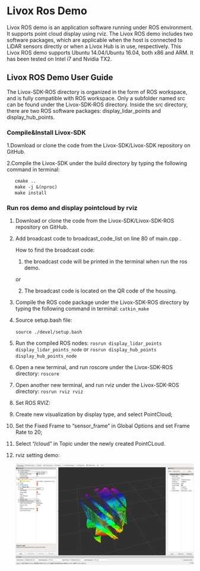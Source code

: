# Livox Ros Demo

Livox ROS demo is an application software running under ROS environment. It supports point cloud display using rviz. The Livox ROS demo includes two software packages, which are applicable when the host is connected to LiDAR sensors directly or when a Livox Hub is in use, respectively. This Livox ROS demo supports Ubuntu 14.04/Ubuntu 16.04, both x86 and ARM. It has been tested on Intel i7 and Nvidia TX2. 

## Livox ROS Demo User Guide

The Livox-SDK-ROS directory is organized in the form of ROS workspace, and is fully compatible with ROS workspace. Only a subfolder named src can be found under the Livox-SDK-ROS directory. Inside the src directory, there are two ROS software packages: display_lidar_points and display_hub_points.

### Compile&Install Livox-SDK 

1.Download or clone the code from the Livox-SDK/Livox-SDK repository on GitHub. 

2.Compile the Livox-SDK under the build directory by typing the following command in terminal:

```
   cmake ..
   make -j &(nproc)
   make install
```

 

### Run ros demo and display pointcloud by rviz 

1. Download or clone the code from the Livox-SDK/Livox-SDK-ROS repository on GitHub. 

2. Add broadcast code to broadcast_code_list on line 80 of main.cpp .

   How to find the broadcast code:

   1) the broadcast code will be printed in the terminal when run the ros demo.

   or

   2) The broadcast code is located on the QR code of the housing.

3. Compile the ROS code package under the Livox-SDK-ROS directory by typing the following command in terminal:
     `catkin_make`

4. Source setup.bash file:

     `source ./devel/setup.bash`

5. Run the compiled ROS nodes:
     `rosrun display_lidar_points display_lidar_points_node`
     or
     `rosrun display_hub_points display_hub_points_node`

6. Open a new terminal, and run roscore under the Livox-SDK-ROS directory:
     `roscore`

7. Open another new terminal, and run rviz under the Livox-SDK-ROS directory:
     `rosrun rviz rviz`

8. Set ROS RVIZ:

  9. Create new visualization by display type, and select PointCloud;

  10. Set the Fixed Frame to “sensor_frame” in Global Options and set Frame Rate to 20;

  11. Select “/cloud” in Topic under the newly created PointCLoud.

  12. rviz setting demo:

      ![rviz_setting](rviz_setting.png)
